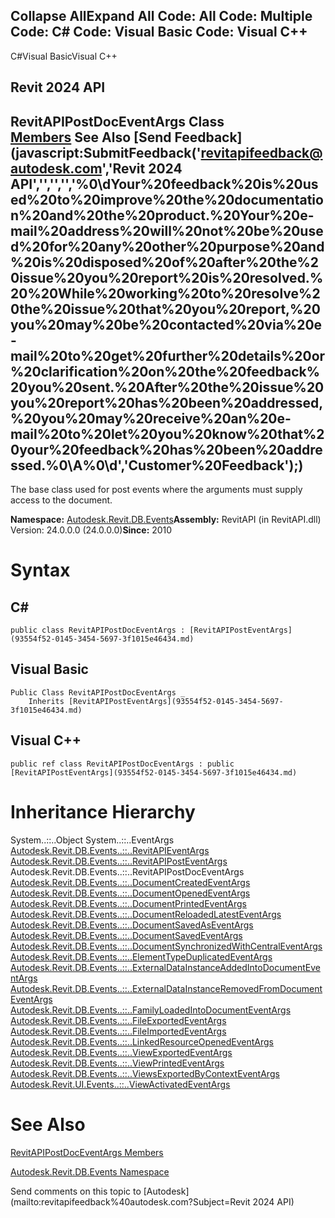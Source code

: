 ﻿

Collapse AllExpand All Code: All Code: Multiple Code: C# Code: Visual Basic Code: Visual C++   
---  
  
C#Visual BasicVisual C++

Revit 2024 API  
---  
RevitAPIPostDocEventArgs Class  
[Members](491d43a0-806c-6fc9-fb1e-28fbe1903394.md) See Also [Send Feedback](javascript:SubmitFeedback\('revitapifeedback@autodesk.com','Revit 2024 API','','','','%0\\dYour%20feedback%20is%20used%20to%20improve%20the%20documentation%20and%20the%20product.%20Your%20e-mail%20address%20will%20not%20be%20used%20for%20any%20other%20purpose%20and%20is%20disposed%20of%20after%20the%20issue%20you%20report%20is%20resolved.%20%20While%20working%20to%20resolve%20the%20issue%20that%20you%20report,%20you%20may%20be%20contacted%20via%20e-mail%20to%20get%20further%20details%20or%20clarification%20on%20the%20feedback%20you%20sent.%20After%20the%20issue%20you%20report%20has%20been%20addressed,%20you%20may%20receive%20an%20e-mail%20to%20let%20you%20know%20that%20your%20feedback%20has%20been%20addressed.%0\\A%0\\d','Customer%20Feedback'\);)  
---  
  
The base class used for post events where the arguments must supply access to the document. 

**Namespace:** [Autodesk.Revit.DB.Events](b86712d6-83b3-e044-8016-f9881ecd3800.md)**Assembly:** RevitAPI (in RevitAPI.dll) Version: 24.0.0.0 (24.0.0.0)**Since:** 2010 

# Syntax

C#  
---  
      
    
    public class RevitAPIPostDocEventArgs : [RevitAPIPostEventArgs](93554f52-0145-3454-5697-3f1015e46434.md)  
  
Visual Basic  
---  
      
    
    Public Class RevitAPIPostDocEventArgs _
    	Inherits [RevitAPIPostEventArgs](93554f52-0145-3454-5697-3f1015e46434.md)  
  
Visual C++  
---  
      
    
    public ref class RevitAPIPostDocEventArgs : public [RevitAPIPostEventArgs](93554f52-0145-3454-5697-3f1015e46434.md)  
  
# Inheritance Hierarchy

System..::..Object System..::..EventArgs [Autodesk.Revit.DB.Events..::..RevitAPIEventArgs](7c98499c-e345-cfda-ef89-48eccd3c9992.md) [Autodesk.Revit.DB.Events..::..RevitAPIPostEventArgs](93554f52-0145-3454-5697-3f1015e46434.md) Autodesk.Revit.DB.Events..::..RevitAPIPostDocEventArgs [Autodesk.Revit.DB.Events..::..DocumentCreatedEventArgs](bd300a6c-382a-60f0-a8b4-eae4a8368bf9.md) [Autodesk.Revit.DB.Events..::..DocumentOpenedEventArgs](0c6c3227-ecad-6a5f-c1b1-d08745360637.md) [Autodesk.Revit.DB.Events..::..DocumentPrintedEventArgs](12e3944c-0c43-8c08-d3d0-15828d9a6337.md) [Autodesk.Revit.DB.Events..::..DocumentReloadedLatestEventArgs](0e00db2f-a160-8922-e993-346a9040bc5d.md) [Autodesk.Revit.DB.Events..::..DocumentSavedAsEventArgs](6ac311cc-14e9-639f-a8d7-e321927e0c14.md) [Autodesk.Revit.DB.Events..::..DocumentSavedEventArgs](7bcc6ea7-4e7e-588b-232d-ed94d70d2c5e.md) [Autodesk.Revit.DB.Events..::..DocumentSynchronizedWithCentralEventArgs](ff0bae6e-c1b8-7b7a-cbc9-3b419b7b0c48.md) [Autodesk.Revit.DB.Events..::..ElementTypeDuplicatedEventArgs](7ec2ef50-ea02-2e47-a854-490d00285cd1.md) [Autodesk.Revit.DB.Events..::..ExternalDataInstanceAddedIntoDocumentEventArgs](b93d3383-21af-d252-06ff-9d0ed7f75ea9.md) [Autodesk.Revit.DB.Events..::..ExternalDataInstanceRemovedFromDocumentEventArgs](471c4688-8595-9ef9-db74-eccd12ae44a4.md) [Autodesk.Revit.DB.Events..::..FamilyLoadedIntoDocumentEventArgs](a63d4c02-fc75-445b-edf5-d9068465fb1a.md) [Autodesk.Revit.DB.Events..::..FileExportedEventArgs](8f668506-1f9b-0282-f6df-66428891ad3b.md) [Autodesk.Revit.DB.Events..::..FileImportedEventArgs](87f5b053-2c42-7b57-a58d-4b2489f461cc.md) [Autodesk.Revit.DB.Events..::..LinkedResourceOpenedEventArgs](4d82ed63-8fd2-71a9-52e8-4695ab299b1b.md) [Autodesk.Revit.DB.Events..::..ViewExportedEventArgs](d0e95c70-c5f4-8b12-2f7a-5279ba667948.md) [Autodesk.Revit.DB.Events..::..ViewPrintedEventArgs](8d683cd4-c19b-034f-8b42-653b024e7aa4.md) [Autodesk.Revit.DB.Events..::..ViewsExportedByContextEventArgs](141e1a8c-7675-bb1f-fe54-eaf00b2bd75b.md) [Autodesk.Revit.UI.Events..::..ViewActivatedEventArgs](3c54cedc-bdbd-fb2c-2250-cb7387a5c3d4.md)

# See Also

[RevitAPIPostDocEventArgs Members](491d43a0-806c-6fc9-fb1e-28fbe1903394.md)

[Autodesk.Revit.DB.Events Namespace](b86712d6-83b3-e044-8016-f9881ecd3800.md)

Send comments on this topic to [Autodesk](mailto:revitapifeedback%40autodesk.com?Subject=Revit 2024 API)